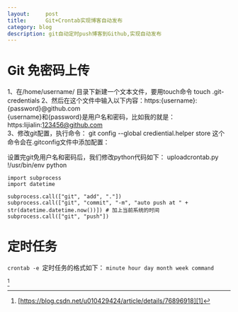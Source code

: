```yaml
---
layout:     post
title:      Git+Crontab实现博客自动发布
category: blog
description: git自动定时push博客到Github,实现自动发布
---
```

# Git 免密码上传
1、在/home/username/ 目录下新建一个文本文件，要用touch命令
touch .git-credentials
2、然后在这个文件中输入以下内容：https:{username}:{password}@github.com   
{username}和{password}是用户名和密码，比如我的就是：https:lijialin:123456@github.com   
3、修改git配置，执行命令：
git config --global crediential.helper store
这个命令会在.gitconfig文件中添加配置：

设置完git免用户名和密码后，我们修改python代码如下：
uploadcrontab.py
	!/usr/bin/env python
	
	import subprocess
	import datetime
	
	subprocess.call(["git", "add", "."])
	subprocess.call(["git", "commit", "-m", "auto push at " + str(datetime.datetime.now())]) # 加上当前系统的时间
	subprocess.call(["git", "push"])

# 定时任务
`crontab -e
`定时任务的格式如下：
`minute hour day month week command`

[^1]


[^1]:	[https://blog.csdn.net/u010429424/article/details/76896918][1]

[1]:	https://blog.csdn.net/u010429424/article/details/76896918 "来源"